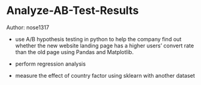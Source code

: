 # Analyze-AB-Test-Results

Author: nose1317


* use A/B hypothesis testing in python to help the company find out whether the new website landing page has a higher users’ convert rate than the old page using Pandas and Matplotlib.

* perform regression analysis 

* measure the effect of country factor using sklearn with another dataset
